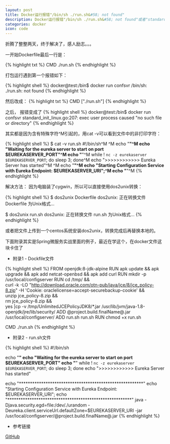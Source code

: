 ```yaml
---
layout: post
title: Docker运行报错"/bin/sh ./run.sh&#58; not found"
description: Docker运行报错"/bin/sh ./run.sh&#58; not found"或者"standard_init_linux.go：207&#58; exec user process caused"
categories: docker
icon: code
---
```


折腾了整整两天，终于解决了，感人励志。。。

一开始<xcode>Dockerfile</xcode>最后一行是：

{% highlight txt %}
CMD ./run.sh
{% endhighlight %}

打包运行遇到第一个报错如下：

{% highlight shell %}
docker@test:/bin$ docker run confsvr
/bin/sh: ./run.sh: not found
{% endhighlight %}

然后改成：
{% highlight txt %}
CMD ["./run.sh"]
{% endhighlight %}

之后， 报错变成了
{% highlight shell %}
docker@test:/bin$ docker run confsvr
standard_init_linux.go:207: exec user process caused "no such file or directory"
{% endhighlight %}

其实都是因为含有特殊字符<xcode>^M</xcode>引起的，用<xcode>cat -v</xcode>可以看到文件中的非打印字符：

{% highlight shell %}
$ cat -v run.sh
#!/bin/sh^M
^M
echo "********************************************************"^M
echo "Waiting for the eureka server to start  on port $EUREKASERVER_PORT"^M
echo "********************************************************"^M
while ! `nc -z eurekaserver $EUREKASERVER_PORT`; do sleep 3; done^M
echo ">>>>>>>>>>>> Eureka Server has started"^M
^M
echo "********************************************************"^M
echo "Starting Configuration Service with Eureka Endpoint:  $EUREKASERVER_URI";^M
echo "********************************************************"^M
{% endhighlight %}


解决方法：
因为电脑装了<xcode>cygwin</xcode>，所以可以直接使用<xcode>dos2unix</xcode>转换：

{% highlight shell %}
$ dos2unix Dockerfile
dos2unix: 正在转换文件 Dockerfile 为Unix格式...

$ dos2unix run.sh
dos2unix: 正在转换文件 run.sh 为Unix格式...
{% endhighlight %}

或者把文件上传到一个<xcode>centos</xcode>系统安装<xcode>dos2unix</xcode>，转换完成后再替换本地的。

下面附录其实是<xcode>Spring微服务实战</xcode>里面的例子，最近在学这个，在<xcode>docker</xcode>文件这块卡住了

* 附录1 - Dockfile文件

{% highlight shell %}
FROM openjdk:8-jdk-alpine
RUN  apk update && apk upgrade && apk add netcat-openbsd && apk add curl
RUN mkdir -p /usr/local/configserver
RUN cd /tmp/ && \
    curl -k -LO "http://download.oracle.com/otn-pub/java/jce/8/jce_policy-8.zip" -H 'Cookie: oraclelicense=accept-securebackup-cookie' && \
    unzip jce_policy-8.zip && \
    rm jce_policy-8.zip && \
    yes |cp -v /tmp/UnlimitedJCEPolicyJDK8/*.jar /usr/lib/jvm/java-1.8-openjdk/jre/lib/security/
ADD @project.build.finalName@.jar /usr/local/configserver/
ADD run.sh run.sh
RUN chmod +x run.sh

CMD ./run.sh
{% endhighlight %}

* 附录2 - run.sh文件

{% highlight shell %}
#!/bin/sh

echo "********************************************************"
echo "Waiting for the eureka server to start  on port $EUREKASERVER_PORT"
echo "********************************************************"
while ! `nc -z eurekaserver $EUREKASERVER_PORT`; do sleep 3; done
echo ">>>>>>>>>>>> Eureka Server has started"

echo "********************************************************"
echo "Starting Configuration Service with Eureka Endpoint:  $EUREKASERVER_URI";
echo "********************************************************"
java -Djava.security.egd=file:/dev/./urandom -Deureka.client.serviceUrl.defaultZone=$EUREKASERVER_URI -jar /usr/local/configserver/@project.build.finalName@.jar
{% endhighlight %}

* 参考链接

[GitHub](https://github.com/docker/labs/issues/215#issuecomment-301784510)


